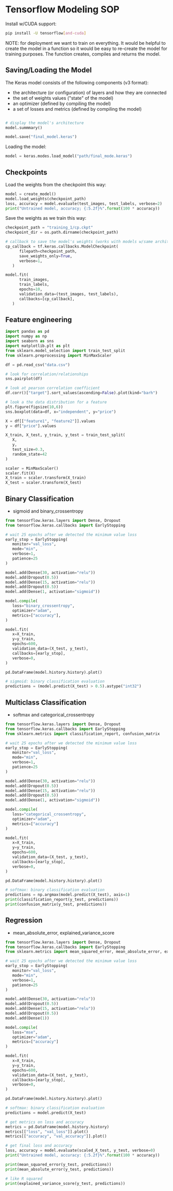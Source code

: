 # Tensorflow Modeling SOP

Install w/CUDA support:

```bash
pip install -U tensorflow[and-cuda]
```

NOTE: for deployment we want to train on everything.  It would be helpful to
create the model in a function so it would be easy to re-create the model
for training purposes.  The function creates, compiles and returns the model.

## Saving/Loading the Model

The Keras model consists of the following components (v3 format):

- the architecture (or configuration) of layers and how they are connected
- the set of weights values ("state" of the model)
- an optimizer (defined by compiling the model)
- a set of losses and metrics (defined by compiling the model)

```python

# display the model's architecture
model.summmary()

model.save("final_model.keras")
```

Loading the model:

```python
model = keras.modes.load_model("path/final_mode.keras")
```

## Checkpoints

Load the weights from the checkpoint this way:

```python
model = create_model()
model.load_weights(checkpoint_path)
loss, accuracy = model.evaluate(test_images, test_labels, verbose=2)
print("Untrained model, accuracy; {:5.2f}%".format(100 * accuracy))
```

Save the weights as we train this way:

```python
checkpoint_path = "training_1/cp.ckpt"
checkpoint_dir = os.path.dirname(checkpoint_path)

# callback to save the model's weights (works with models w/same architecture)
cp_callback = tf.keras.callbacks.ModelCheckpoint(
      filepath=checkpoint_path,
      save_weights_only=True,
      verbose=1,
   )

model.fit(
      train_images,
      train_labels,
      epochs=10,
      validation_data=(test_images, test_labels),
      callbacks=[cp_callback],
   )
```

## Feature engineering

```python
import pandas as pd
import numpy as np
import seaborn as sns
import matplotlib.plt as plt
from sklearn.model_selection import train_test_split
from sklearn.preprocessing import MinMaxScaler

df = pd.read_csv("data.csv")

# look for correlation/relationships
sns.pairplot(df)

# look at pearson correlation coefficient
df.corr()["target"].sort_values(ascending=False).plot(kind="barh")

# look a the data distribution for a feature
plt.figure(figsize(10,6))
sns.boxplot(data=df, x="independent", y="price")

X = df[["feature1", "feature2"]].values
y = df["price"].values

X_train, X_test, y_train, y_test = train_test_split(
   X,
   y,
   test_size=0.3,
   random_state=42
)

scaler = MinMaxScaler()
scaler.fit(X)
X_train = scaler.transform(X_train)
X_test = scaler.transform(X_test)
```

## Binary Classification 

- sigmoid and binary_crossentropy

```python
from tensorflow.keras.layers import Dense, Dropout
from tensorflow.keras.callbacks import EarlyStopping

# wait 25 epochs after we detected the minimum value loss
early_stop = EarlyStopping(
   monitor="val_loss", 
   mode="min", 
   verbose=1, 
   patience=25
)

model.add(Dense(30, activation="relu"))
model.add(Dropout(0.5))
model.add(Dense(15, activation="relu"))
model.add(Dropout(0.5))
model.add(Dense(1, activation="sigmoid"))

model.compile(
   loss="binary_crossentropy", 
   optimizer="adam",
   metrics=["accuracy"],
)

model.fit(
   x=X_train,
   y=y_train,
   epochs=600,
   validation_data=(X_test, y_test),
   callbacks=[early_stop],
   verbose=0,
)

pd.DataFrame(model.history.history).plot()

# sigmoid: binary classification evaluation
predictions = (model.predict(X_test) > 0.5).astype("int32")
```

## Multiclass Classification 

- softmax and categorical_crossentropy

```python
from tensorflow.keras.layers import Dense, Dropout
from tensorflow.keras.callbacks import EarlyStopping
from sklearn.metrics import classification_report, confusion_matrix

# wait 25 epochs after we detected the minimum value loss
early_stop = EarlyStopping(
   monitor="val_loss", 
   mode="min", 
   verbose=1, 
   patience=25
)

model.add(Dense(30, activation="relu"))
model.add(Dropout(0.5))
model.add(Dense(15, activation="relu"))
model.add(Dropout(0.5))
model.add(Dense(1, activation="sigmoid"))

model.compile(
   loss="categorical_crossentropy", 
   optimizer="adam",
   metrics=["accuracy"]
)

model.fit(
   x=X_train,
   y=y_train,
   epochs=600,
   validation_data=(X_test, y_test),
   callbacks=[early_stop],
   verbose=0,
)

pd.DataFrame(model.history.history).plot()

# softmax: binary classification evaluation
predictions = np.argmax(model.predict(X_test), axis=1)
print(classification_report(y_test, predictions))
print(confusion_matrix(y_test, predictions))
```

## Regression

- mean_absolute_error, explained_variance_score

```python
from tensorflow.keras.layers import Dense, Dropout
from tensorflow.keras.callbacks import EarlyStopping
from sklearn.metrics import mean_squared_error, mean_absolute_error, explained_variance_score

# wait 25 epochs after we detected the minimum value loss
early_stop = EarlyStopping(
   monitor="val_loss", 
   mode="min", 
   verbose=1, 
   patience=25
)

model.add(Dense(30, activation="relu"))
model.add(Dropout(0.5))
model.add(Dense(15, activation="relu"))
model.add(Dropout(0.5))
model.add(Dense(1))

model.compile(
   loss="mse", 
   optimizer="adam",
   metrics=["accuracy"]
)

model.fit(
   x=X_train,
   y=y_train,
   epochs=600,
   validation_data=(X_test, y_test),
   callbacks=[early_stop],
   verbose=0,
)

pd.DataFrame(model.history.history).plot()

# softmax: binary classification evaluation
predictions = model.predict(X_test)

# get metrics on loss and accuracy
metrics = pd.DataFrame(model.history.history)
metrics[["loss", "val_loss"]].plot()
metrics[["accuracy", "val_accuracy"]].plot()

# get final loss and accuracy
loss, accuracy = model.evaluate(scaled_X_test, y_test, verbose=0)
print("Untrained model, accuracy: {:5.2f}%".format(100 * accuracy))

print(mean_squared_error(y_test, predictions))
print(mean_absolute_error(y_test, predictions))

# like R squared
print(explained_variance_score(y_test, predictions))
```
